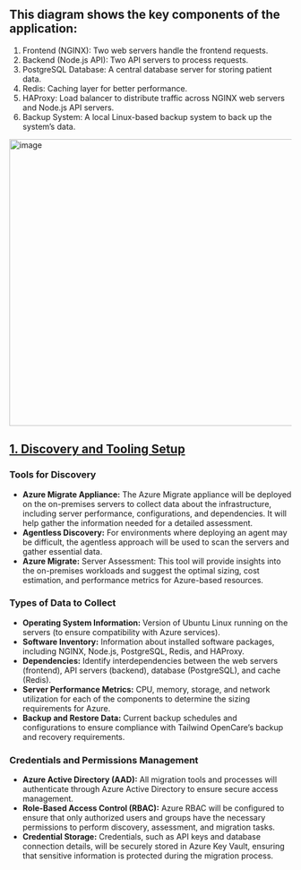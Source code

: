 ## This diagram shows the key components of the application:
1. Frontend (NGINX): Two web servers handle the frontend requests.
2. Backend (Node.js API): Two API servers to process requests.
3. PostgreSQL Database: A central database server for storing patient data.
4. Redis: Caching layer for better performance.
5. HAProxy: Load balancer to distribute traffic across NGINX web servers and Node.js API servers.
6. Backup System: A local Linux-based backup system to back up the system’s data.

<img width="512" alt="image" src="https://github.com/user-attachments/assets/ddd9056d-1314-4719-a7f8-f71dd1ad8f31" />

## <ins>1. Discovery and Tooling Setup</ins>
### Tools for Discovery
- **Azure Migrate Appliance:** The Azure Migrate appliance will be deployed on the on-premises servers to collect data about the infrastructure, including server performance, configurations, and dependencies. It will help gather the information needed for a detailed assessment.
- **Agentless Discovery:** For environments where deploying an agent may be difficult, the agentless approach will be used to scan the servers and gather essential data.
- **Azure Migrate:** Server Assessment: This tool will provide insights into the on-premises workloads and suggest the optimal sizing, cost estimation, and performance metrics for Azure-based resources.

### Types of Data to Collect
- **Operating System Information:** Version of Ubuntu Linux running on the servers (to ensure compatibility with Azure services).
- **Software Inventory:** Information about installed software packages, including NGINX, Node.js, PostgreSQL, Redis, and HAProxy.
- **Dependencies:** Identify interdependencies between the web servers (frontend), API servers (backend), database (PostgreSQL), and cache (Redis).
- **Server Performance Metrics:** CPU, memory, storage, and network utilization for each of the components to determine the sizing requirements for Azure.
- **Backup and Restore Data:** Current backup schedules and configurations to ensure compliance with Tailwind OpenCare’s backup and recovery requirements.

### Credentials and Permissions Management
- **Azure Active Directory (AAD):** All migration tools and processes will authenticate through Azure Active Directory to ensure secure access management.
- **Role-Based Access Control (RBAC):** Azure RBAC will be configured to ensure that only authorized users and groups have the necessary permissions to perform discovery, assessment, and migration tasks.
- **Credential Storage:** Credentials, such as API keys and database connection details, will be securely stored in Azure Key Vault, ensuring that sensitive information is protected during the migration process.

 

